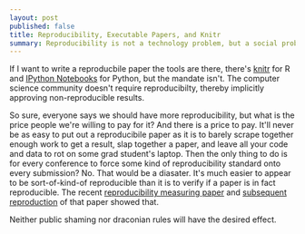 ```yaml
---
layout: post
published: false
title: Reproducibility, Executable Papers, and Knitr
summary: Reproducibility is not a technology problem, but a social problem
---
```


If I want to write a reproducbile paper the tools are there,
there's [knitr](http://yihui.name/knitr/) for R and [IPython Notebooks](http://ipython.org/notebook.html) for Python,
but the mandate isn't.
The computer science community doesn't require reproducibilty, thereby implicitly approving non-reproducible results.

So sure, everyone says we should have more reproducibility, but what is the price people we're willing to pay for it?
And there is a price to pay.
It'll never be as easy to put out a reproducibile paper as it is to barely scrape together enough work to get a result, slap together a paper, and leave all your code and data to rot on some grad student's laptop.
Then the only thing to do is for every conference to force some kind of reproducibility standard onto every submission?
No.  That would be a diasater.
It's much easier to appear to be sort-of-kind-of reproducible than it is to verify if a paper is in fact reproducible.
The recent [reproducibility measuring paper](http://reproducibility.cs.arizona.edu/) and [subsequent reproduction](http://cs.brown.edu/~sk/Memos/Examining-Reproducibility/) of that paper showed that.

Neither public shaming nor draconian rules will have the desired effect.





